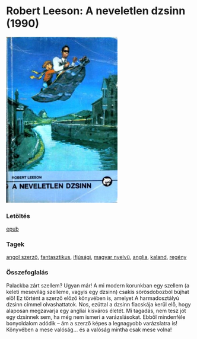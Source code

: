 # <a name="id_1007">Robert Leeson: A neveletlen dzsinn (1990)</a>
<img src="https://github.com/BercziSandor/calibre_lib/raw/main/libs/main/Robert%20Leeson/A%20neveletlen%20dzsinn%20%281007%29/cover.jpg" alt="cover" width="300"/>

### Letöltés
[epub](https://github.com/BercziSandor/calibre_lib/raw/main/libs/main/Robert%20Leeson/A%20neveletlen%20dzsinn%20%281007%29/A%20neveletlen%20dzsinn%20-%20Robert%20Leeson.epub)

### Tagek
[angol szerző](https://github.com/berczisandor/calibre_lib/blob/main/libs/main/tags/angol%20szerz%c5%91.md), [fantasztikus](https://github.com/berczisandor/calibre_lib/blob/main/libs/main/tags/fantasztikus.md), [ifjúsági](https://github.com/berczisandor/calibre_lib/blob/main/libs/main/tags/ifj%c3%bas%c3%a1gi.md), [magyar nyelvű](https://github.com/berczisandor/calibre_lib/blob/main/libs/main/tags/magyar%20nyelv%c5%b1.md), [anglia](https://github.com/berczisandor/calibre_lib/blob/main/libs/main/tags/anglia.md), [kaland](https://github.com/berczisandor/calibre_lib/blob/main/libs/main/tags/kaland.md), [regény](https://github.com/berczisandor/calibre_lib/blob/main/libs/main/tags/reg%c3%a9ny.md)

### Összefoglalás
<p class="description">Palackba zárt szellem? Ugyan már! A mi modern korunkban egy szellem (a keleti mesevilág szelleme, vagyis egy dzsinn) csakis sörösdobozból bújhat elő! Ez történt a szerző előző könyvében is, amelyet A harmadosztályú dzsinn címmel olvashattatok. Nos, ezúttal a dzsinn fiacskája kerül elő, hogy alaposan megzavarja egy angliai kisváros életét. Mi tagadás, nem tesz jót egy dzsinnek sem, ha még nem ismeri a varázslásokat. Ebből mindenféle bonyoldalom adódik – ám a szerző képes a legnagyobb varázslatra is! Könyvében a mese valóság… és a valóság mintha csak mese volna!</p>


